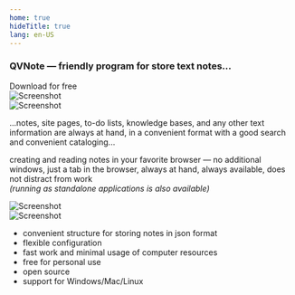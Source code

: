 ```yaml
---
home: true
hideTitle: true
lang: en-US
---
```


<div class="row mb-4 mb-md-5">
<div class="col-12 col-md-6 align-self-center order-2 order-md-1">
<h3><span class="text-success d-inline-block">QVNote</span> <span class="ms-1 me-1">—</span> friendly program for store text notes...</h3>
<div class="text-center">
<router-link to="/download" class="btn btn-primary btn-sm mt-3">Download for free <i class="fas fa-download ms-1"></i></router-link>
</div>
</div>
<div class="col-12 col-md-6 order-1 order-md-2">
<img src="/images/s1_en.png" class="shadow mb-4" alt="Screenshot">
</div>
</div>

<div class="row mb-2 mb-md-5">
<div class="col-12 col-md-6">
<picture>
  <source srcset="/images/s2_en.webp" type="image/webp" class="shadow mb-4" alt="Screenshot">
  <source srcset="/images/s2_en.png" type="image/png" class="shadow mb-4" alt="Screenshot"> 
  <img src="/images/s2_en.png" class="shadow mb-4" alt="Screenshot">
</picture>
</div>
<div class="col-12 col-md-6 align-self-center">

...notes, site pages, to-do lists, knowledge bases, and any other text information are always at hand, in a convenient format with a good search and convenient cataloging...

</div>
</div>

<div class="row mb-2 mb-md-5">
<div class="col-12 col-md-6 align-self-center order-2 order-md-1">

creating and reading notes in your favorite browser <span class="ms-1 me-1">—</span> no additional windows, just a tab in the browser, always at hand, always available, does not distract from work  
_(running as standalone applications is also available)_

</div>
<div class="col-12 col-md-6 order-1 order-md-2">
<picture>
  <source srcset="/images/s3_en.webp" type="image/webp" class="shadow mb-4" alt="Screenshot">
  <source srcset="/images/s3_en.png" type="image/png" class="shadow mb-4" alt="Screenshot"> 
  <img src="/images/s3_en.png" class="shadow mb-4" alt="Screenshot">
</picture>
</div>
</div>

<div class="row">
<div class="col-12 col-md-6">
<img src="/images/s4.png" class="shadow mb-4" alt="Screenshot">
</div>
<div class="col-12 col-md-6 align-self-center">

* convenient structure for storing notes in json format
* flexible configuration
* fast work and minimal usage of computer resources
* free for personal use
* open source
* support for Windows/Mac/Linux

</div>
</div>

<div class="mt-2  mb-md-3"></div>

